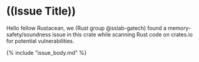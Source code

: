 # ((Issue Title))

Hello fellow Rustacean,
we (Rust group @sslab-gatech) found a memory-safety/soundness issue in this crate while scanning Rust code on crates.io for potential vulnerabilities.

{% include "issue_body.md" %}
